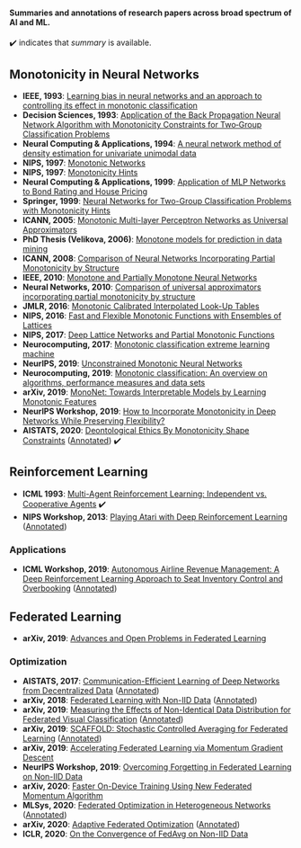 #### __Summaries__ and __annotations__ of research papers across broad spectrum of AI and ML.

:heavy_check_mark: indicates that _summary_ is available.

## Monotonicity in Neural Networks

- <b>IEEE, 1993</b>: [Learning bias in neural networks and an approach to controlling its effect in monotonic classification](https://ieeexplore.ieee.org/abstract/document/232084)
- <b>Decision Sciences, 1993</b>: [Application of the Back Propagation Neural Network Algorithm with Monotonicity Constraints for Two‐Group Classification Problems](https://onlinelibrary.wiley.com/doi/abs/10.1111/j.1540-5915.1993.tb00462.x)
- <b>Neural Computing & Applications, 1994</b>: [A neural network method of density estimation for univariate unimodal data](https://www.semanticscholar.org/paper/A-neural-network-method-of-density-estimation-for-Wang/6697edbe092cddea1a60d199a17d07740e37ab22)
- <b>NIPS, 1997</b>: [Monotonic Networks](https://papers.nips.cc/paper/1358-monotonic-networks)
- <b>NIPS, 1997</b>: [Monotonicity Hints](https://github.com/guptakhil/research-papers/blob/master/monotonicity/Monotonicity%20Hints.md)
- <b>Neural Computing & Applications, 1999</b>: [Application of MLP Networks to Bond Rating and House Pricing](https://link.springer.com/article/10.1007/s005210050025)
- <b>Springer, 1999</b>: [Neural Networks for Two-Group Classification Problems with Monotonicity Hints](https://link.springer.com/chapter/10.1007/978-3-642-57280-7_12)
- <b>ICANN, 2005</b>: [Monotonic Multi-layer Perceptron Networks as Universal Approximators](https://link.springer.com/chapter/10.1007/11550907_6)
- <b>PhD Thesis (Velikova, 2006)</b>: [Monotone models for prediction in data mining](https://pure.uvt.nl/ws/portalfiles/portal/756490/178_Marina_Velikova.pdf)
- <b>ICANN, 2008</b>: [Comparison of Neural Networks Incorporating Partial Monotonicity by Structure](https://link.springer.com/chapter/10.1007/978-3-540-87559-8_62)
- <b>IEEE, 2010</b>: [Monotone and Partially Monotone Neural Networks](https://ieeexplore.ieee.org/document/5443743)
- <b>Neural Networks, 2010</b>: [Comparison of universal approximators incorporating partial monotonicity by structure](https://www.sciencedirect.com/science/article/pii/S0893608009002330)
- <b>JMLR, 2016</b>: [Monotonic Calibrated Interpolated Look-Up Tables](http://jmlr.org/papers/v17/15-243.html)
- <b>NIPS, 2016</b>: [Fast and Flexible Monotonic Functions with Ensembles of Lattices](https://papers.nips.cc/paper/6377-fast-and-flexible-monotonic-functions-with-ensembles-of-lattices)
- <b>NIPS, 2017</b>: [Deep Lattice Networks and Partial Monotonic Functions](https://papers.nips.cc/paper/6891-deep-lattice-networks-and-partial-monotonic-functions)
- <b>Neurocomputing, 2017</b>: [Monotonic classification extreme learning machine](https://dl.acm.org/doi/10.1016/j.neucom.2016.11.021)
- <b>NeurIPS, 2019</b>: [Unconstrained Monotonic Neural Networks](https://papers.nips.cc/paper/8433-unconstrained-monotonic-neural-networks)
- <b>Neurocomputing, 2019</b>: [Monotonic classification: An overview on algorithms, performance measures and data sets](https://www.sciencedirect.com/science/article/pii/S0925231219302383)
- <b>arXiv, 2019</b>: [MonoNet: Towards Interpretable Models by Learning Monotonic Features](https://arxiv.org/abs/1909.13611)
- <b> NeurIPS Workshop, 2019</b>: [How to Incorporate Monotonicity in Deep Networks While Preserving Flexibility?](https://arxiv.org/abs/1909.10662v3)
- <b> AISTATS, 2020</b>: [Deontological Ethics By Monotonicity Shape Constraints](https://github.com/guptakhil/research-papers/blob/master/monotonicity/Deontological%20Ethics%20By%20Monotonicity%20Shape%20Constraints.md) ([Annotated](https://github.com/guptakhil/research-papers/blob/master/monotonicity/Deontological%20Ethics%20By%20Monotonicity%20Shape%20Constraints%20-%20Annotated.pdf)) :heavy_check_mark:

## Reinforcement Learning

- <b>ICML 1993</b>: [Multi-Agent Reinforcement Learning: Independent vs. Cooperative Agents](https://github.com/guptakhil/research-papers/blob/master/reinforcement_learning/MARL%20-%20Independent%20vs%20Cooperative%20Agents.md) :heavy_check_mark:
- <b>NIPS Workshop, 2013</b>: [Playing Atari with Deep Reinforcement Learning](https://arxiv.org/abs/1312.5602) ([Annotated](https://github.com/guptakhil/research-papers/blob/master/reinforcement_learning/Playing%20Atari%20with%20Deep%20Reinforcement%20Learning%20-%20Annotated.pdf))

### Applications

- <b>ICML Workshop, 2019</b>: [Autonomous Airline Revenue Management: A Deep Reinforcement Learning Approach to Seat Inventory Control and Overbooking](https://arxiv.org/abs/1902.06824) ([Annotated](https://github.com/guptakhil/research-papers/blob/master/reinforcement_learning/Autonomous%20Airline%20Revenue%20Management%20-%20A%20Deep%20Reinforcement%20Learning%20Approach%20to%20Seat%20Inventory%20Control%20and%20Overbooking%20-%20Annotated.pdf))

## Federated Learning

- <b> arXiv, 2019</b>: [Advances and Open Problems in Federated Learning](https://arxiv.org/abs/1912.04977)

### Optimization

- <b>AISTATS, 2017</b>: [Communication-Efficient Learning of Deep Networks from Decentralized Data](http://proceedings.mlr.press/v54/mcmahan17a) ([Annotated](https://github.com/guptakhil/research-papers/blob/master/federated_learning/Communication-Ef%EF%AC%81cient%20Learning%20of%20Deep%20Networks%20from%20Decentralized%20Data%20-%20Annotated.pdf))
- <b>arXiv, 2018</b>: [Federated Learning with Non-IID Data](https://arxiv.org/abs/1806.00582) ([Annotated](https://github.com/guptakhil/research-papers/blob/master/federated_learning/Federated%20Learning%20with%20Non-IID%20Data%20-%20Annotated.pdf))
- <b>arXiv, 2019</b>: [Measuring the Effects of Non-Identical Data Distribution for Federated Visual Classification](https://arxiv.org/abs/1909.06335) ([Annotated](https://github.com/guptakhil/research-papers/blob/master/federated_learning/Measuring%20the%20Effects%20of%20Non-Identical%20Data%20Distribution%20for%20Federated%20Visual%20Classification%20-%20Annotated.pdf))
- <b>arXiv, 2019</b>: [SCAFFOLD: Stochastic Controlled Averaging for Federated Learning](https://arxiv.org/abs/1910.06378) ([Annotated](https://github.com/guptakhil/research-papers/blob/master/federated_learning/SCAFFOLD%20-%20Stochastic%20Controlled%20Averaging%20for%20Federated%20Learning%20-%20Annotated.pdf))
- <b>arXiv, 2019</b>: [Accelerating Federated Learning via Momentum Gradient Descent](https://arxiv.org/abs/1910.03197)
- <b>NeurIPS Workshop, 2019</b>: [Overcoming Forgetting in Federated Learning on Non-IID Data](https://arxiv.org/abs/1910.07796)
- <b>arXiv, 2020</b>: [Faster On-Device Training Using New Federated Momentum Algorithm](https://arxiv.org/abs/2002.02090)
- <b>MLSys, 2020</b>: [Federated Optimization in Heterogeneous Networks](https://proceedings.mlsys.org/static/paper_files/mlsys/2020/176-Paper.pdf) ([Annotated](https://github.com/guptakhil/research-papers/blob/master/federated_learning/Federated%20Optimization%20in%20Heterogenous%20Networks%20-%20Annotated.pdf))
- <b>arXiv, 2020</b>: [Adaptive Federated Optimization](https://arxiv.org/abs/2003.00295) ([Annotated](https://github.com/guptakhil/research-papers/blob/master/federated_learning/Adaptive%20Federated%20Optimization%20-%20Annotated.pdf))
- <b>ICLR, 2020</b>: [On the Convergence of FedAvg on Non-IID Data](https://openreview.net/forum?id=HJxNAnVtDS)

<!--- <b>KDD, 2002</b>: [Classification Trees for Problems with Monotonicity Constraints](https://www.kdd.org/exploration_files/potharst.pdf) --->